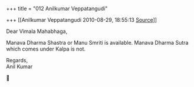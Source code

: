 +++
title = "012 Anilkumar Veppatangudi"

+++
[[Anilkumar Veppatangudi	2010-08-29, 18:55:13 [Source](https://groups.google.com/g/samskrita/c/s5dEjmePM6A)]]



Dear Vimala Mahabhaga,

Manava Dharma Shastra or Manu Smriti is available. Manava Dharma Sutra which comes under Kalpa is not.

Regards,  
Anil Kumar  
  



